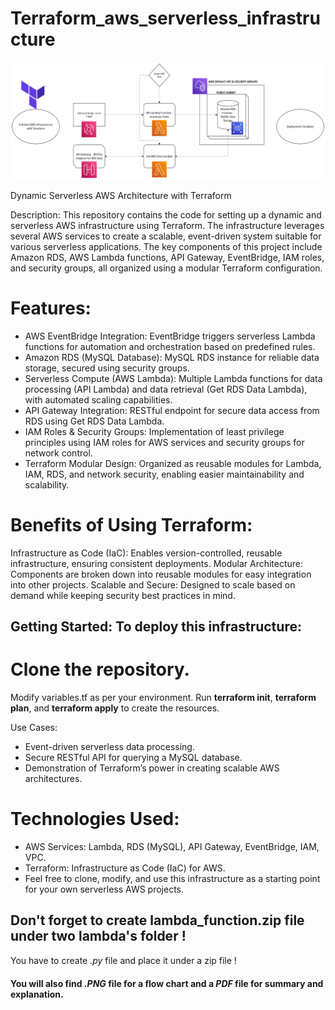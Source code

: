 # Terraform_aws_serverless_infrastructure

![alt tag](tf_pro.png) 

Dynamic Serverless AWS Architecture with Terraform

Description: This repository contains the code for setting up a dynamic and serverless AWS infrastructure using Terraform. The infrastructure leverages several AWS services to create a scalable, event-driven system suitable for various serverless applications. The key components of this project include Amazon RDS, AWS Lambda functions, API Gateway, EventBridge, IAM roles, and security groups, all organized using a modular Terraform configuration.

# Features:

- AWS EventBridge Integration: EventBridge triggers serverless Lambda functions for automation and orchestration based on predefined rules.
- Amazon RDS (MySQL Database): MySQL RDS instance for reliable data storage, secured using security groups.
- Serverless Compute (AWS Lambda): Multiple Lambda functions for data processing (API Lambda) and data retrieval (Get RDS Data Lambda), with automated scaling capabilities.
- API Gateway Integration: RESTful endpoint for secure data access from RDS using Get RDS Data Lambda.
- IAM Roles & Security Groups: Implementation of least privilege principles using IAM roles for AWS services and security groups for network control.
- Terraform Modular Design: Organized as reusable modules for Lambda, IAM, RDS, and network security, enabling easier maintainability and scalability.

# Benefits of Using Terraform:
Infrastructure as Code (IaC): Enables version-controlled, reusable infrastructure, ensuring consistent deployments.
Modular Architecture: Components are broken down into reusable modules for easy integration into other projects.
Scalable and Secure: Designed to scale based on demand while keeping security best practices in mind.

## Getting Started: To deploy this infrastructure:

# Clone the repository.
Modify variables.tf as per your environment.
Run **terraform init**, **terraform plan**, and **terraform apply** to create the resources.

Use Cases:
- Event-driven serverless data processing.
- Secure RESTful API for querying a MySQL database.
- Demonstration of Terraform’s power in creating scalable AWS architectures.

# Technologies Used:
- AWS Services: Lambda, RDS (MySQL), API Gateway, EventBridge, IAM, VPC.
- Terraform: Infrastructure as Code (IaC) for AWS.
- Feel free to clone, modify, and use this infrastructure as a starting point for your own serverless AWS projects.

## Don't forget to create lambda_function.zip file under two lambda's folder !
You have to create _.py_ file and place it under a zip file !

#### You will also find _.PNG_ file for a flow chart and a _PDF_ file for summary and explanation.
